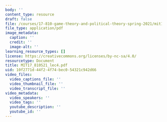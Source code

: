 ```yaml
---
body: ''
content_type: resource
draft: false
file: /courses/17-810-game-theory-and-political-theory-spring-2021/mit17_810s21_lec42.pdf
file_type: application/pdf
image_metadata:
  caption: ''
  credit: ''
  image-alt: ''
learning_resource_types: []
license: https://creativecommons.org/licenses/by-nc-sa/4.0/
resourcetype: Document
title: MIT17_810S21_lec4.pdf
uid: 10f2771d-44f2-4f74-bec0-54321c942d66
video_files:
  video_captions_file: ''
  video_thumbnail_file: ''
  video_transcript_file: ''
video_metadata:
  video_speakers: ''
  video_tags: ''
  youtube_description: ''
  youtube_id: ''
---
```

